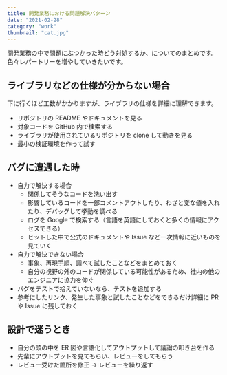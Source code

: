 ```yaml
---
title: 開発業務における問題解決パターン
date: "2021-02-28"
category: "work"
thumbnail: "cat.jpg"
---
```


開発業務の中で問題にぶつかった時どう対処するか、についてのまとめです。色々レパートリーを増やしていきたいです。

## ライブラリなどの仕様が分からない場合

下に行くほど工数がかかりますが、ライブラリの仕様を詳細に理解できます。

- リポジトリの README やドキュメントを見る
- 対象コードを GitHub 内で検索する
- ライブラリが使用されているリポジトリを clone して動きを見る
- 最小の検証環境を作って試す

## バグに遭遇した時

- 自力で解決する場合
  - 関係してそうなコードを洗い出す
  - 影響しているコードを一部コメントアウトしたり、わざと変な値を入れたり、デバッグして挙動を調べる
  - ログを Google で検索する（言語を英語にしておくと多くの情報にアクセスできる）
  - ヒットした中で公式のドキュメントや Issue など一次情報に近いものを見ていく
- 自力で解決できない場合
  - 事象、再現手順、調べて試したことなどをまとめておく
  - 自分の視野の外のコードが関係している可能性があるため、社内の他のエンジニアに協力を仰ぐ
- バグをテストで拾えていないなら、テストを追加する
- 参考にしたリンク、発生した事象と試したことなどをできるだけ詳細に PR や Issue に残しておく

## 設計で迷うとき

- 自分の頭の中を ER 図や言語化してアウトプットして議論の叩き台を作る
- 先輩にアウトプットを見てもらい、レビューをしてもらう
- レビュー受けた箇所を修正 → レビューを繰り返す
